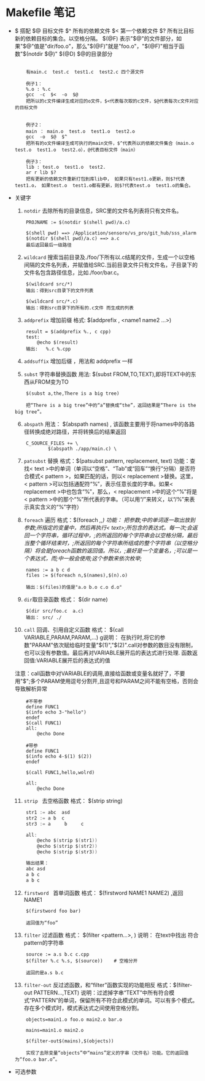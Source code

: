 # Makefile 笔记
* $ 搭配
    $@      目标文件 
    $^      所有的依赖文件
    $<      第一个依赖文件
    $?      所有比目标新的依赖目标的集合。以空格分隔。
    $(@F)   表示"$@"的文件部分，如果"$@"值是"dir/foo.o"，那么"$(@F)"就是"foo.o"，"$(@F)"相当于函数"$(notdir $@)"
    $(@D)   $@的目录部分

    ```demo

        有main.c  test.c  test1.c  test2.c 四个源文件

        例子1：
        %.o : %.c
        gcc  -c  $<  -o  $@
        把所以的c文件编译生成对应的o文件，$<代表每次取的c文件，$@代表每次c文件对应的目标文件


        例子2：
        main ： main.o  test.o  test1.o  test2.o
        gcc  -o  $@  $^
        把所有的o文件编译生成可执行的main文件，$^代表所以的依赖文件集合（main.o  test.o  test1.o  test2.o），@代表目标文件（main）

        例子3：
        lib : test.o  test1.o  test2.
        ar r lib $?
        把有更新的依赖文件重新打包到库lib中， 如果只有test1.o更新，则$?代表test1.o， 如果test.o  test1.o都有更新，则$?代表test.o  test1.o的集合。
    ```

* 关键字
    1. `notdir`   去除所有的目录信息，SRC里的文件名列表将只有文件名。
    ```demo
        PROJNAME := $(notdir $(shell pwd)/a.c)

        $(shell pwd) ==> /Application/sensoro/vs_pro/git_hub/sss_alarm
        $(notdir $(shell pwd)/a.c) ==> a.c
        最后返回最后一级路径
    ```

    2. `wildcard` 搜索当前目录及./foo/下所有以.c结尾的文件，生成一个以空格间隔的文件名列表，并赋值给SRC.当前目录文件只有文件名，子目录下的文件名包含路径信息，比如./foor/bar.c。
    ```
        $(wildcard src/*)
        输出：得到src目录下的文件列表

        $(wildcard src/*.c)
        输出：得到src目录下的所有的.c文件 而生成的列表
    ```

    3. `addprefix` 增加前缀 
        格式:   $(addprefix <prefix>, <name1 name2 ...>)
    ```demo
        result = $(addprefix %., c cpp)
        test:
            @echo $(result)
        输出:   %.c %.cpp
    ```

    4. `addsuffix` 增加后缀 ，用法和 addprefix 一样

    5. `subst` 字符串替换函数
    用法:   $(subst FROM,TO,TEXT),即将TEXT中的东西从FROM变为TO
    ```demo
        $(subst a,the,There is a big tree)
        
        把“There is a big tree”中的“a”替换成“the”，返回结果是“There is the big tree”。
    ```

    6. `abspath`
    用法： $(abspath names)  , 该函数主要用于将names中的各路径转换成绝对路径，并将转换后的结果返回
    ```demo
        C_SOURCE_FILES += \
                $(abspath ./app/main.c) \
    ```

    7. `patsubst` 替换
    格式：$(patsubst pattern, replacement, text)
    功能：查找< text >中的单词（单词以“空格”、“Tab”或“回车”“换行”分隔）是否符合模式< pattern >，如果匹配的话，则以< replacement >替换。这里，< pattern >可以包括通配符“%”，表示任意长度的字串。如果< replacement >中也包含“%”，那么，< replacement >中的这个“%”将是< pattern >中的那个“%”所代表的字串。（可以用“/”来转义，以“/%”来表示真实含义的“%”字符）

    8. `foreach` 遍历
    格式：$(foreach <var>,<list>,<text>)
    功能： 把参数<list>;中的单词逐一取出放到参数<var>;所指定的变量中，然后再执行< text>;所包含的表达式。每一次<text>;会返回一个字符串，循环过程中，<text>;的所返回的每个字符串会以空格分隔，最后当整个循环结束时，<text>;所返回的每个字符串所组成的整个字符串（以空格分隔）将会是foreach函数的返回值。所以，<var>;最好是一个变量名，<list>;可以是一个表达式，而<text>;中一般会使用<var>;这个参数来依次枚举<list>;
    ```demo
        names := a b c d
        files := $(foreach n,$(names),$(n).o)

        输出：$(files)的值是"a.o b.o c.o d.o"
    ```

    9. `dir`取目录函数
    格式： $(dir name)
    ```demo
        $(dir src/foo.c  a.c)
        输出： src/ ./
    ```

    10. `call` 回调、引用自定义函数
    格式： $(call VARIABLE,PARAM,PARAM,...)
    g说明： 在执行时,将它的参数"PARAM"依次赋给临时变量"$(1)","$(2)".call对参数的数目没有限制，也可以没有参数值。最后再对VARIABLE展开后的表达式进行处理.
    函数返回值:VARIABLE展开后的表达式的值

    注意：call函数中对VARIABLE的调用,直接给函数或变量名就好了，不要用"$";多个PARAM使用逗号分割开,且逗号和PARAM之间不能有空格，否则会导致解析异常
    ```demo
        #不带参
        define FUNC1
        $(info echo 3-"hello")
        endef
        $(call FUNC1)
        all:
            @echo Done

        #带参
        define FUNC1
        $(info echo 4-$(1) $(2))
        endef

        $(call FUNC1,hello,wolrd)

        all:
            @echo Done    
    ```

    11. `strip ` 去空格函数
    格式： $(strip string)
    ```C
        str1 := abc  asd
        str2 := a b  c
        str3 := a     b     c

        all:
            @echo $(strip $(str1))
            @echo $(strip $(str2))
            @echo $(strip $(str3))

        输出结果：
        abc asd
        a b c
        a b c
    ```

    12. `firstword ` 首单词函数
    格式： $(firstword NAME1 NAME2) ,返回NAME1
    ```demo
        $(firstword foo bar) 

        返回值为“foo”
    ```

    13. `filter` 过滤函数
    格式： $(filter <pattern...>,<text> )
    说明： 在text中找出 符合pattern的字符串
    ```demo
        source := a.s b.c c.cpp
        $(filter %.c %.s, $(source))    # 空格分开

        返回的是a.s b.c
    ```

    13. `filter-out` 反过滤函数，和“filter”函数实现的功能相反
    格式：$(filter-out PATTERN…,TEXT)
    说明：过滤掉字串“TEXT”中所有符合模式“PATTERN”的单词，保留所有不符合此模式的单词。可以有多个模式。存在多个模式时，模式表达式之间使用空格分割。
    ```demo
        objects=main1.o foo.o main2.o bar.o 

        mains=main1.o main2.o

        $(filter-out$(mains),$(objects))

        实现了去除变量“objects”中“mains”定义的字串（文件名）功能。它的返回值为“foo.o bar.o”。
    ```

* 可选参数